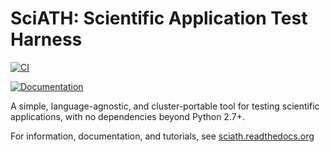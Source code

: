 # SciATH: Scientific Application Test Harness

[![CI](https://github.com/sciath/sciath/actions/workflows/ci.yml/badge.svg)](https://github.com/sciath/sciath/actions)

[![Documentation](https://readthedocs.org/projects/sciath/badge/?version=latest)](https://sciath.readthedocs.io/en/latest/?badge=latest)

A simple, language-agnostic, and cluster-portable tool for testing scientific applications, with no dependencies beyond Python 2.7+. 

For information, documentation, and tutorials, see [sciath.readthedocs.org](https://sciath.readthedocs.org)
